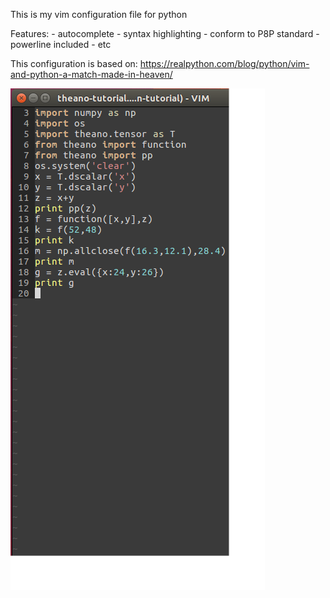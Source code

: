 This is my vim configuration file for python

Features: - autocomplete
	  - syntax highlighting
          - conform to P8P standard
          - powerline included
          - etc

This configuration is based on: https://realpython.com/blog/python/vim-and-python-a-match-made-in-heaven/

![Alt text](https://github.com/abkoesdw/vim/blob/master/vim_ss.png?raw=true "screenshot")


